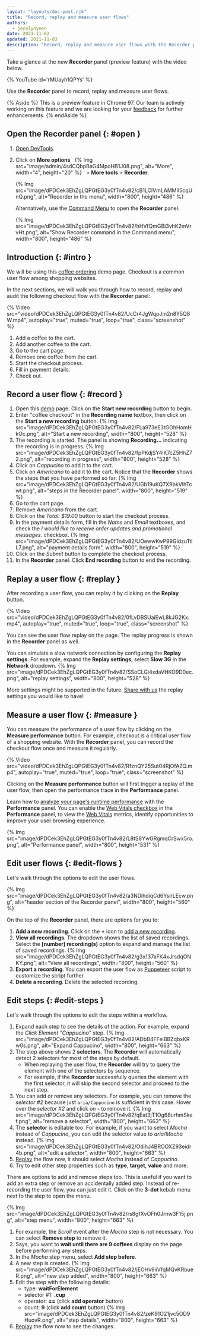```yaml
---
layout: "layouts/doc-post.njk"
title: "Record, replay and measure user flows"
authors:
  - jecelynyeen
date: 2021-11-02
updated: 2021-11-03
description: "Record, replay and measure user flows with the Recorder panel."
---
```


Take a glance at the new **Recorder** panel (preview feature) with the video below. 

{% YouTube id='rMUayh1QPYs' %}
<!-- {% Video src="video/dPDCek3EhZgLQPGtEG3y0fTn4v82/jDJpU85zWj1dipsUPrMr.mp4", autoplay="true", muted="false", loop="true",  class="screenshot" %} -->

Use the **Recorder** panel to record, replay and measure user flows.

{% Aside %}
This is a preview feature in Chrome 97. Our team is actively working on this feature and we are looking for your [feedback](https://goo.gle/recorder-feedback) for further enhancements. 
{% endAside %}


## Open the Recorder panel {: #open }

1. [Open DevTools](/docs/devtools/open).
2. Click on **More options** &nbsp; {% Img src="image/admin/4sdCQbpBaG4MpoHB1J08.png", alt="More", width="4", height="20" %} &nbsp; > **More tools** > **Recorder**.

    {% Img src="image/dPDCek3EhZgLQPGtEG3y0fTn4v82/cB1LClVmLAMMlI5cqUnQ.png", alt="Recorder in the menu", width="800", height="486" %}

    Alternatively, use the [Command Menu](/docs/devtools/command-menu/) to open the **Recorder** panel.

    {% Img src="image/dPDCek3EhZgLQPGtEG3y0fTn4v82/hHVfQmGBi3vhK2mVrvHt.png", alt="Show Recorder command in the Command menu", width="800", height="486" %}


## Introduction {: #intro }

We will be using this [coffee ordering](https://coffee-cart.netlify.app/) demo page. Checkout is a common user flow among shopping websites.

In the next sections, we will walk you through how to record, replay and audit the following checkout flow with the **Recorder** panel:

{% Video src="video/dPDCek3EhZgLQPGtEG3y0fTn4v82/UcCr4JgWqpJm2n8Y5Q8W.mp4", autoplay="true", muted="true", loop="true", class="screenshot" %}

1. Add a coffee to the cart.
2. Add another coffee to the cart.
3. Go to the cart page.
4. Remove one coffee from the cart.
5. Start the checkout process.
6. Fill in payment details.
7. Check out.


## Record a user flow {: #record }

1. Open this [demo](https://coffee-cart.netlify.app/) page. Click on the **Start new recording** button to begin.
2. Enter "coffee checkout" in the **Recording name** textbox, then click on the **Start a new recording** button.
    {% Img src="image/dPDCek3EhZgLQPGtEG3y0fTn4v82/FLa973eE3tGGhHomHkOc.png", alt="Start a new recording", width="800", height="528" %}
3. The recording is started. The panel is showing **Recording...** indicating the recording is in progress.
    {% Img src="image/dPDCek3EhZgLQPGtEG3y0fTn4v82/fpPKdjSY4lK7cZ5HhZ72.png", alt="recording in progress", width="800", height="528" %} 
4. Click on *Cappucino* to add it to the cart.
5. Click on *Americano* to add it to the cart. Notice that the **Recorder** shows the steps that you have performed so far.
    {% Img src="image/dPDCek3EhZgLQPGtEG3y0fTn4v82/UGb19uKQ7X9bkVIhTcwt.png", alt="steps in the Recorder panel", width="800", height="519" %}
6. Go to the cart page.
7. Remove *Americano* from the cart.
8. Click on the *Total: $19.00* button to start the checkout process.
9. In the payment details form, fill in the *Name* and *Email* textboxes, and check the *I would like to receive order updates and promotional messages.* checkbox.
    {% Img src="image/dPDCek3EhZgLQPGtEG3y0fTn4v82/UOewwKwP99GldzuTtIL7.png", alt="payment details form", width="800", height="519" %}
10. Click on the *Submit* button to complete the checkout process.
11. In the **Recorder** panel. Click **End recording** button to end the recording.


## Replay a user flow {: #replay }

After recording a user flow, you can replay it by clicking on the **Replay** button.

{% Video src="video/dPDCek3EhZgLQPGtEG3y0fTn4v82/0fLvDBSUaiEwL8kJG2Kx.mp4", autoplay="true", muted="true", loop="true", class="screenshot" %}

You can see the user flow replay on the page. The replay progress is shown in the **Recorder** panel as well.

You can simulate a slow network connection by configuring the **Replay settings**. For example, expand the **Replay settings**, select **Slow 3G** in the **Network** dropdown.
{% Img src="image/dPDCek3EhZgLQPGtEG3y0fTn4v82/SSoCLGi4xdaVHKO9D0ec.png", alt="replay settings", width="800", height="528" %}

More settings might be supported in the future. [Share with us](https://goo.gle/recorder-feedback) the replay settings you would like to have!


## Measure a user flow {: #measure }

You can measure the performance of a user flow by clicking on the **Measure performance** button. For example, checkout is a critical user flow of a shopping website. With the **Recorder** panel, you can record the checkout flow once and measure it regularly.

{% Video src="video/dPDCek3EhZgLQPGtEG3y0fTn4v82/RfznQY25Sut04RjOfAZQ.mp4", autoplay="true", muted="true", loop="true", class="screenshot" %}

Clicking on the **Measure performance** button will first trigger a replay of the user flow, then open the performance trace in the **Performance** panel.

Learn how to [analyze your page's runtime performance](/devtools/evaluate-performance/) with the **Performance** panel. You can enable the [Web Vitals checkbox](/blog/new-in-devtools-88/#web-vitals) in the **Performance** panel, to view the [Web Vitals](https://web.dev/vitals) metrics, identify opportunities to improve your user browsing experience.

{% Img src="image/dPDCek3EhZgLQPGtEG3y0fTn4v82/L8tS8YwGRgmqCrSwx5ro.png", alt="Performance panel", width="800", height="531" %}

## Edit user flows {: #edit-flows }

Let's walk through the options to edit the user flows.

{% Img src="image/dPDCek3EhZgLQPGtEG3y0fTn4v82/a3NDihdiqCd6YsirLEcw.png", alt="header section of the Recorder panel", width="800", height="560" %}

On the top of the **Recorder** panel, there are options for you to:

1. **Add a new recording**. Click on the **+** icon to [add a new recording](#record).
2. **View all recordings**. The dropdown shows the list of saved recordings. Select the **[number] recording(s)** option to expand and manage the list of saved recordings.
     {% Img src="image/dPDCek3EhZgLQPGtEG3y0fTn4v82/g3x137aFK4xJrsdqONKY.png", alt="View all recordings", width="800", height="560" %}
3. **Export a recording**. You can export the user flow as [Puppeteer](https://pptr.dev) script to customize the script further.
4. **Delete a recording**. Delete the selected recording. 

## Edit steps {: #edit-steps }

Let's walk through the options to edit the steps within a workflow.

1. Expand each step to see the details of the action. For example, expand the *Click Element "Cappucino"* step.
  {% Img src="image/dPDCek3EhZgLQPGtEG3y0fTn4v82/ADbB4FFeiBBZqbxKRw0s.png", alt="Expand Cappucino", width="800", height="663" %}
2. The step above shows 2 **selectors**. The **Recorder** will automatically detect 2 selectors for most of the steps by default.
    - When replaying the user flow, the **Recorder** will try to query the element with one of the selectors by sequence.
    - For example, if the **Recorder** successfully queries the element with the first selector, it will skip the second selector and proceed to the next step.
3. You can add or remove any selectors. For example, you can remove the *selector #2* because just `aria/Cappucino` is sufficient in this case. Hover over the *selector #2* and click on **-** to remove it.
    {% Img src="image/dPDCek3EhZgLQPGtEG3y0fTn4v82/qEat3jT1Og68urhmSkef.png", alt="remove a selector", width="800", height="663" %}
4. The **selector** is editable too. For example, if you want to select *Mocha* instead of *Cappucino*, you can edit the selector value to *aria/Mocha* instead.
  {% Img src="image/dPDCek3EhZgLQPGtEG3y0fTn4v82/OdihJ4BROOXZ93eidr4b.png", alt="edit a selector", width="800", height="663" %} 
5. [Replay](#replay) the flow now, it should select *Mocha* instead of *Cappucino*.
6. Try to edit other step properties such as **type**, **target**, **value** and more.

There are options to add and remove steps too. This is useful if you want to add an extra step or remove an accidentally added step. Instead of re-recording the user flow, you can just edit it. Click on the **3-dot** kebab menu next to the step to open the menu. 

{% Img src="image/dPDCek3EhZgLQPGtEG3y0fTn4v82/rs8gfXvOFh0Jrnw3F15j.png", alt="step menu", width="800", height="663" %}

1. For example, the *Scroll* event after the *Mocha* step is not necessary. You can select **Remove step** to remove it.
2. Says, you want to **wait until there are 9 coffees** display on the page before performing any steps.
3. In the *Mocha* step menu, select **Add step before**.
4. A new step is created.
    {% Img src="image/dPDCek3EhZgLQPGtEG3y0fTn4v82/jEOHv9iiVfqMQvKRbueR.png", alt="new step added", width="800", height="663" %} 
5. Edit the step with the following details:
    - type: **waitForElement**
    - selector #1: **.cup**
    - operator: **==** (click **add operator** button)
    - count: **9** (click **add count** button)
   {% Img src="image/dPDCek3EhZgLQPGtEG3y0fTn4v82/zeK91O21jvc5OD9HuovR.png", alt="step details", width="800", height="663" %}
6. [Replay](#replay) the flow now to see the changes.
